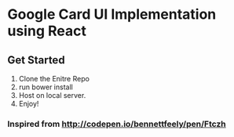 # Google Card UI Implementation using React

## Get Started
1. Clone the Enitre Repo
2. run bower install
3. Host on local server.
4. Enjoy!



### Inspired from http://codepen.io/bennettfeely/pen/Ftczh
